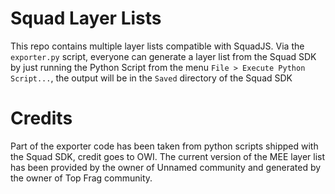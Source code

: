 # Squad Layer Lists
This repo contains multiple layer lists compatible with SquadJS.
Via the `exporter.py` script, everyone can generate a layer list from the Squad SDK by just running the Python Script from the menu `File > Execute Python Script...`, the output will be in the `Saved` directory of the Squad SDK
# Credits
Part of the exporter code has been taken from python scripts shipped with the Squad SDK, credit goes to OWI.
The current version of the MEE layer list has been provided by the owner of Unnamed community and generated by the owner of Top Frag community.
